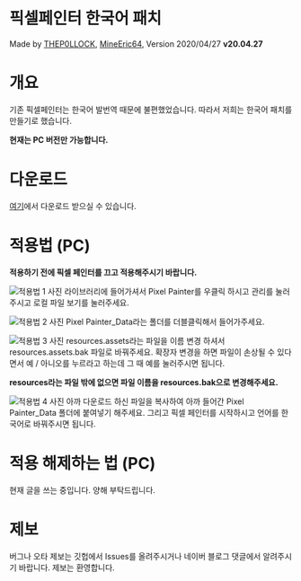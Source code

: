 # 픽셀페인터 한국어 패치
Made by [THEP0LLOCK](https://github.com/THEP0LLOCK), [MineEric64](https://github.com/MineEric64), Version 2020/04/27 **v20.04.27**

# 개요
기존 픽셀페인터는 한국어 발번역 때문에 불편했었습니다.
따라서 저희는 한국어 패치를 만들기로 했습니다.

**현재는 PC 버전만 가능합니다.**

# 다운로드
[여기](https://github.com/MineEric64/PixelPainter-KoreanFetch/releases)에서 다운로드 받으실 수 있습니다.

# 적용법 (PC)
**적용하기 전에 픽셀 페인터를 끄고 적용해주시기 바랍니다.**

![적용법 1 사진](https://raw.githubusercontent.com/MineEric64/PixelPainter-KoreanFetch/master/docs/apply1.png)
라이브러리에 들어가셔서 Pixel Painter를 우클릭 하시고 관리를 눌러주시고 로컬 파일 보기를 눌러주세요.

![적용법 2 사진](https://raw.githubusercontent.com/MineEric64/PixelPainter-KoreanFetch/master/docs/apply2.png)
Pixel Painter_Data라는 폴더를 더블클릭해서 들어가주세요.

![적용법 3 사진](https://raw.githubusercontent.com/MineEric64/PixelPainter-KoreanFetch/master/docs/apply3.png)
resources.assets라는 파일을 이름 변경 하셔서 resources.assets.bak 파일로 바꿔주세요.
확장자 변경을 하면 파일이 손상될 수 있다면서 예 / 아니오를 누르라고 하는데 그 때 예를 눌러주시면 됩니다.

**resources라는 파일 밖에 없으면 파일 이름을 resources.bak으로 변경해주세요.**

![적용법 4 사진](https://raw.githubusercontent.com/MineEric64/PixelPainter-KoreanFetch/master/docs/apply4.png)
아까 다운로드 하신 파일을 복사하여 아까 들어간 Pixel Painter_Data 폴더에 붙여넣기 해주세요.
그리고 픽셀 페인터를 시작하시고 언어를 한국어로 바꿔주시면 됩니다.

# 적용 해제하는 법 (PC)
현재 글을 쓰는 중입니다. 양해 부탁드립니다.

# 제보
버그나 오타 제보는 깃헙에서 Issues를 올려주시거나 네이버 블로그 댓글에서 알려주시기 바랍니다.
제보는 환영합니다.
